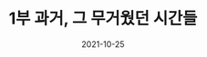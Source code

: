 ---
title: 1부 과거, 그 무거웠던 시간들
date: 2021-10-25
weight: 1
summary: |
  과거는 할머니들에게 덜어낼 수 없던 짐 같이 무거운 시간들이었다. 할머니들의 과거 이야기를 함께 들어 봅시다.
image: https://r2.womenandwarmuseum.net/exhibition/(1)b1층/쇄석길/LHS_0064.jpg
type: permanent
---